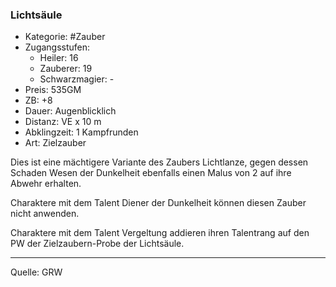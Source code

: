 ### Lichtsäule

- Kategorie: #Zauber
- Zugangsstufen:
  - Heiler: 16
  - Zauberer: 19
  - Schwarzmagier: -
- Preis: 535GM
- ZB: +8
- Dauer: Augenblicklich
- Distanz: VE x 10 m
- Abklingzeit: 1 Kampfrunden
- Art: Zielzauber

Dies ist eine mächtigere Variante des Zaubers Lichtlanze, gegen dessen Schaden Wesen der Dunkelheit ebenfalls einen Malus von 2 auf ihre Abwehr erhalten.

Charaktere mit dem Talent Diener der Dunkelheit können diesen Zauber nicht anwenden.

Charaktere mit dem Talent Vergeltung addieren ihren Talentrang auf den PW der Zielzaubern-Probe der Lichtsäule.

---

Quelle: GRW
